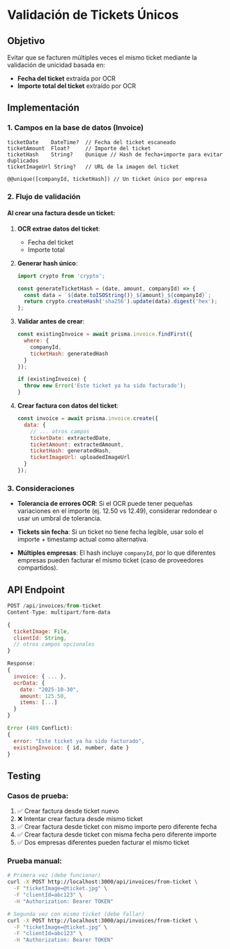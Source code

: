 # Validación de Tickets Únicos

## Objetivo
Evitar que se facturen múltiples veces el mismo ticket mediante la validación de unicidad basada en:
- **Fecha del ticket** extraída por OCR
- **Importe total del ticket** extraído por OCR

## Implementación

### 1. Campos en la base de datos (Invoice)
```prisma
ticketDate    DateTime?  // Fecha del ticket escaneado
ticketAmount  Float?     // Importe del ticket
ticketHash    String?    @unique // Hash de fecha+importe para evitar duplicados
ticketImageUrl String?   // URL de la imagen del ticket

@@unique([companyId, ticketHash]) // Un ticket único por empresa
```

### 2. Flujo de validación

#### Al crear una factura desde un ticket:

1. **OCR extrae datos del ticket**:
   - Fecha del ticket
   - Importe total

2. **Generar hash único**:
   ```javascript
   import crypto from 'crypto';
   
   const generateTicketHash = (date, amount, companyId) => {
     const data = `${date.toISOString()}_${amount}_${companyId}`;
     return crypto.createHash('sha256').update(data).digest('hex');
   };
   ```

3. **Validar antes de crear**:
   ```javascript
   const existingInvoice = await prisma.invoice.findFirst({
     where: {
       companyId,
       ticketHash: generatedHash
     }
   });
   
   if (existingInvoice) {
     throw new Error('Este ticket ya ha sido facturado');
   }
   ```

4. **Crear factura con datos del ticket**:
   ```javascript
   const invoice = await prisma.invoice.create({
     data: {
       // ... otros campos
       ticketDate: extractedDate,
       ticketAmount: extractedAmount,
       ticketHash: generatedHash,
       ticketImageUrl: uploadedImageUrl
     }
   });
   ```

### 3. Consideraciones

- **Tolerancia de errores OCR**: Si el OCR puede tener pequeñas variaciones en el importe (ej. 12.50 vs 12.49), considerar redondear o usar un umbral de tolerancia.

- **Tickets sin fecha**: Si un ticket no tiene fecha legible, usar solo el importe + timestamp actual como alternativa.

- **Múltiples empresas**: El hash incluye `companyId`, por lo que diferentes empresas pueden facturar el mismo ticket (caso de proveedores compartidos).

## API Endpoint

```javascript
POST /api/invoices/from-ticket
Content-Type: multipart/form-data

{
  ticketImage: File,
  clientId: String,
  // otros campos opcionales
}

Response:
{
  invoice: { ... },
  ocrData: {
    date: "2025-10-30",
    amount: 125.50,
    items: [...]
  }
}

Error (409 Conflict):
{
  error: "Este ticket ya ha sido facturado",
  existingInvoice: { id, number, date }
}
```

## Testing

### Casos de prueba:
1. ✅ Crear factura desde ticket nuevo
2. ❌ Intentar crear factura desde mismo ticket
3. ✅ Crear factura desde ticket con mismo importe pero diferente fecha
4. ✅ Crear factura desde ticket con misma fecha pero diferente importe
5. ✅ Dos empresas diferentes pueden facturar el mismo ticket

### Prueba manual:
```bash
# Primera vez (debe funcionar)
curl -X POST http://localhost:3000/api/invoices/from-ticket \
  -F "ticketImage=@ticket.jpg" \
  -F "clientId=abc123" \
  -H "Authorization: Bearer TOKEN"

# Segunda vez con mismo ticket (debe fallar)
curl -X POST http://localhost:3000/api/invoices/from-ticket \
  -F "ticketImage=@ticket.jpg" \
  -F "clientId=abc123" \
  -H "Authorization: Bearer TOKEN"
```
